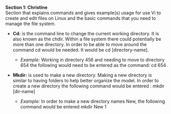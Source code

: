 **Section 1: Christine**
<br> 
Section that explains commands and gives example(s) usage for use Vi to create and edit files on Linux and the basic commands that you need to manage the file system.

- **Cd:** is the command line to change the current working directory. It is also known as the chdir. Within a file system there could potentially be more than one directory. In order to be able to move around the command cd would be needed. It would be cd [directory-name].

	- _Example:_ Working in directory 456 and needing to move to directory 654 the following would need to be entered as the command: cd 654

- **Mkdir:** is used to make a new directory. Making a new directory is similar to having folders to help better organize the model. In order to create a new directory the following command would be entered : mkdir [dir-name]

 	- _Example:_  In order to make a new directory names New, the following command would be entered mkdir New 1
